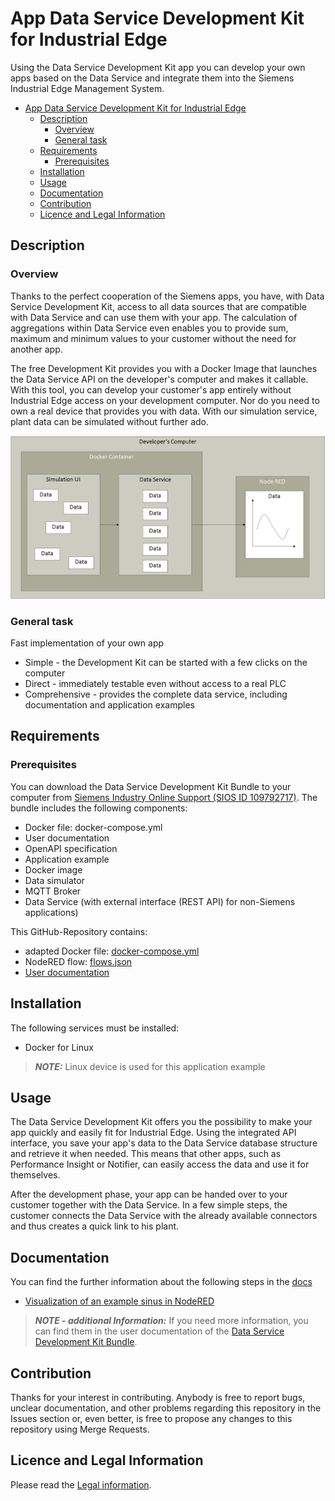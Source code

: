 # App Data Service Development Kit for Industrial Edge

Using the Data Service Development Kit app you can develop your own apps based on the Data Service and integrate them into the Siemens Industrial Edge Management System.

- [App Data Service Development Kit for Industrial Edge](#app-data-service-development-kit-for-industrial-edge)
  - [Description](#description)
    - [Overview](#overview)
    - [General task](#general-task)
  - [Requirements](#requirements)
    - [Prerequisites](#prerequisites)
  - [Installation](#installation)
  - [Usage](#usage)
  - [Documentation](#documentation)
  - [Contribution](#contribution)
  - [Licence and Legal Information](#licence-and-legal-information)

## Description

### Overview

Thanks to the perfect cooperation of the Siemens apps, you have, with Data Service Development Kit, access to all data sources that are compatible with Data Service and can use them with your app. The calculation of aggregations within Data Service even enables you to provide sum, maximum and minimum values to your customer without the need for another app.

The free Development Kit provides you with a Docker Image that launches the Data Service API on the developer's computer and makes it callable. With this tool, you can develop your customer's app entirely without Industrial Edge access on your development computer. Nor do you need to own a real device that provides you with data. With our simulation service, plant data can be simulated without further ado.

![deploy VFC](docs/graphics/overview.png)  

### General task

Fast implementation of your own app

- Simple - the Development Kit can be started with a few clicks on the computer
- Direct - immediately testable even without access to a real PLC
- Comprehensive - provides the complete data service, including documentation and application examples

## Requirements

### Prerequisites

You can download the Data Service Development Kit Bundle to your computer from [Siemens Industry Online Support (SIOS ID 109792717)](https://support.industry.siemens.com/cs/ww/de/view/109792717). The bundle includes the following components:

- Docker file: docker-compose.yml
- User documentation
- OpenAPI specification
- Application example
- Docker image
- Data simulator
- MQTT Broker
- Data Service (with external interface (REST API) for non-Siemens applications)

This GitHub-Repository contains:

- adapted Docker file:  [docker-compose.yml](./docker-compose.yml)
- NodeRED flow: [flows.json](./src/NodeRED/flows.json)
- [User documentation](./readme.md)

## Installation

The following services must be installed:

- Docker for Linux
  
 > **_NOTE:_**  Linux device is used for this application example

## Usage

The Data Service Development Kit offers you the possibility to make your app quickly and easily fit for Industrial Edge. Using the integrated API interface, you save your app's data to the Data Service database structure and retrieve it when needed. This means that other apps, such as Performance Insight or Notifier, can easily access the data and use it for themselves.

After the development phase, your app can be handed over to your customer together with the Data Service. In a few simple steps, the customer connects the Data Service with the already available connectors and thus creates a quick link to his plant.

## Documentation

You can find the further information about the following steps in the [docs](./docs)

- [Visualization of an example sinus in NodeRED](./docs/Visualization_example_value.md#description)

 > **_NOTE - additional Information:_**  If you need more information, you can find them in the user documentation of the [Data Service Development Kit Bundle](https://support.industry.siemens.com/cs/ww/de/view/109792717).

## Contribution

Thanks for your interest in contributing. Anybody is free to report bugs, unclear documentation, and other problems regarding this repository in the Issues section or, even better, is free to propose any changes to this repository using Merge Requests.

## Licence and Legal Information

Please read the [Legal information](LICENSE.md).
